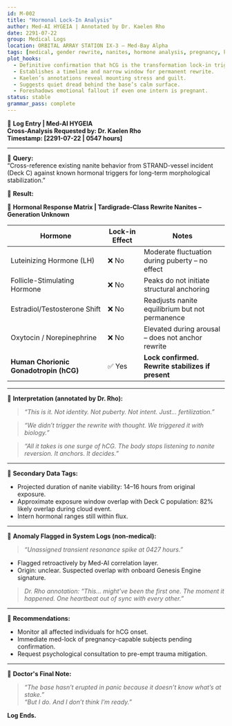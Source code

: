 ```yaml
---
id: M-002
title: "Hormonal Lock-In Analysis"
author: Med-AI HYGEIA | Annotated by Dr. Kaelen Rho
date: 2291-07-22
group: Medical Logs
location: ORBITAL ARRAY STATION IX-3 – Med-Bay Alpha
tags: [medical, gender rewrite, nanites, hormone analysis, pregnancy, kaelen, hcg, deck-c]
plot_hooks:
  - Definitive confirmation that hCG is the transformation lock-in trigger.
  - Establishes a timeline and narrow window for permanent rewrite.
  - Kaelen’s annotations reveal mounting stress and guilt.
  - Suggests quiet dread behind the base’s calm surface.
  - Foreshadows emotional fallout if even one intern is pregnant.
status: stable
grammar_pass: complete
---
```


📓 **Log Entry | Med-AI HYGEIA**  
**Cross-Analysis Requested by: Dr. Kaelen Rho**  
**Timestamp: [2291-07-22 | 0547 hours]**

---

📎 **Query:**  
“Cross-reference existing nanite behavior from STRAND-vessel incident (Deck C) against known hormonal triggers for long-term morphological stabilization.”

📎 **Result:**

🧬 **Hormonal Response Matrix | Tardigrade-Class Rewrite Nanites – Generation Unknown**

| Hormone                        | Lock-in Effect | Notes                                                |
|-------------------------------|----------------|------------------------------------------------------|
| Luteinizing Hormone (LH)      | ❌ No           | Moderate fluctuation during puberty – no effect     |
| Follicle-Stimulating Hormone  | ❌ No           | Peaks do not initiate structural anchoring          |
| Estradiol/Testosterone Shift  | ❌ No           | Readjusts nanite equilibrium but not permanence     |
| Oxytocin / Norepinephrine     | ❌ No           | Elevated during arousal – does not anchor rewrite   |
| **Human Chorionic Gonadotropin (hCG)** | ✅ Yes  | **Lock confirmed. Rewrite stabilizes if present**   |

---

📎 **Interpretation (annotated by Dr. Rho):**

> _“This is it. Not identity. Not puberty. Not intent. Just… fertilization.”_

> _“We didn’t trigger the rewrite with thought. We triggered it with biology.”_

> _“All it takes is one surge of hCG. The body stops listening to nanite reversion. It anchors. It decides.”_

---

📎 **Secondary Data Tags:**

- Projected duration of nanite viability: 14–16 hours from original exposure.
- Approximate exposure window overlap with Deck C population: 82% likely overlap during cloud event.
- Intern hormonal ranges still within flux.

---

📎 **Anomaly Flagged in System Logs (non-medical):**  
> *“Unassigned transient resonance spike at 0427 hours.”*

- Flagged retroactively by Med-AI correlation layer.  
- Origin: unclear. Suspected overlap with onboard Genesis Engine signature.

> _Dr. Rho annotation: “This… might’ve been the first one. The moment it happened. One heartbeat out of sync with every other.”_

---

📎 **Recommendations:**  
- Monitor all affected individuals for hCG onset.  
- Immediate med-lock of pregnancy-capable subjects pending confirmation.  
- Request psychological consultation to pre-empt trauma mitigation.

---

🧠 **Doctor's Final Note:**

> _“The base hasn’t erupted in panic because it doesn’t know what’s at stake.”_  
> _“But I do. And I don’t think I’m ready.”_

**Log Ends.**
